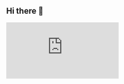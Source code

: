 ## Hi there 👋
[![Solved.ac프로필](https://solvedac.py.run/api/v2/generate_badge.py?user=ini0617)](https://solved.ac/ini0617)

<!--
**haein0617/haein0617** is a ✨ _special_ ✨ repository because its `README.md` (this file) appears on your GitHub profile.

Here are some ideas to get you started:
- 🔭 I’m currently working on ...
- 🌱 I’m currently learning ...
- 👯 I’m looking to collaborate on ...
- 🤔 I’m looking for help with ...
- 💬 Ask me about ...
- 📫 How to reach me: ...
- 😄 Pronouns: ...
- ⚡ Fun fact: ...
-->
